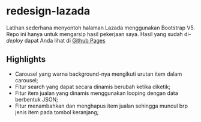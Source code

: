# redesign-lazada
Latihan sederhana menyontoh halaman Lazada menggunakan Bootstrap V5.
Repo ini hanya untuk mengarsip hasil pekerjaan saya.
Hasil yang sudah di-*deploy* dapat Anda lihat di [Github Pages](https://b1994mi.github.io/redesign-lazada/)

## Highlights
- Carousel yang warna background-nya mengikuti urutan item dalam carousel;
- Fitur search yang dapat secara dinamis berubah ketika diketik;
- Fitur item jualan yang dinamis menggunakan looping dengan data berbentuk JSON;
- Fitur menambahkan dan menghapus item jualan sehingga muncul brp jenis item pada tombol keranjang;

